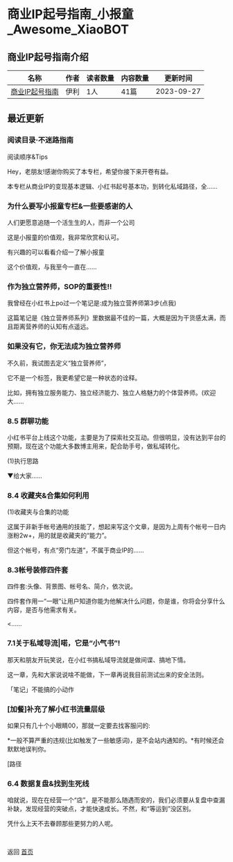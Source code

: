 # 商业IP起号指南_小报童_Awesome_XiaoBOT

## 商业IP起号指南介绍
>   
  


|名称|作者|读者数量|内容数量|更新时间|
|---|---|---|---|---|
|[商业IP起号指南](https://xiaobot.net/p/heygirl088?refer=0b133df9-27dc-423b-8101-639049001c13)|伊利|1人|41篇|2023-09-27|

## 最近更新
### 阅读目录·不迷路指南

阅读顺序&Tips

Hey，老朋友!感谢你购买了本专栏，希望你接下来开卷有益。

本专栏从商业IP的变现基本逻辑、小红书起号基本功，到转化私域路径，全......

### 为什么要写小报童专栏&一些要感谢的人

人们更愿意追随一个活生生的人，而非一个公司

这是小报童的价值观，我非常欣赏和认可。

有兴趣的可以看看介绍一了解小报童

这个价值观，与我至今一直在......

### 作为独立营养师，SOP的重要性!!

我曾经在小红书上po过一个笔记是:成为独立营养师第3步(点我)

这篇笔记是《独立营养师系列》里数据最不佳的一篇，大概是因为干货感太满，而且距离营养师的认知有点遥远。

### 如果没有它，你无法成为独立营养师

不久前，我试图去定义“独立营养师”，

它不是一个标签，我更希望它是一种状态的诠释。

比如，拥有独立服务能力、独立经济能力、独立人格魅力的个体营养师。(欢迎大......

### 8.5 群聊功能

小红书平台上线这个功能，主要是为了探索社交互动。但很明显，没有达到平台的预期，现在这个功能大多数博主用来，配合助手号，做私域转化。

(1)执行思路

▼给大家......

### 8.4 收藏夹&合集如何利用

(1)收藏夹与合集的功能

这属于非新手帐号通用的技能了，想起来写这个文章，是因为上周有个帐号一日内涨粉2w+，用的就是收藏夹的“能力”。

但这个帐号，有点“旁门左道”，不属于商业IP的......

### 8.3帐号装修四件套

四件套:头像、背景图、帐号名、简介，依次说。

四件套作用一“一眼”让用户知道你能为他解决什么问题，你是谁，你将会分享什么内容，是否与他需求有关。

<......

### 7.1关于私域导流|喏，它是“小气书”!

那天和朋友开玩笑说，在小红书搞私域导流就是做间谍、搞地下情。

这一章，先和大家说说啥不能做，下一章再说我目前测试出来的安全法则。

「笔记」不能搞的小动作

### [加餐]补充了解小红书流量层级

如果只有几十个小眼睛00，那就一定要去找客服问的:

*一般不算严重的违规(比如触发了一些敏感词)，是不会站内通知的。*有时候还会默默地误判你。

[路径

### 6.4 数据复盘&找到生死线

咱就说，现在在经营一个“店”，是不能那么随遇而安的，我们必须要从复盘中查漏补缺，发现经营的突破点，才能快速成长。不然，和“等运到”没区别。

凭什么上天不去眷顾那些更努力的人呢。


<a href="https://github.com/Reno9527/awesome-xiaobot" style="color: white; text-decoration: none;">awesome-xiaobot</a>

返回 [首页](../README.md)
